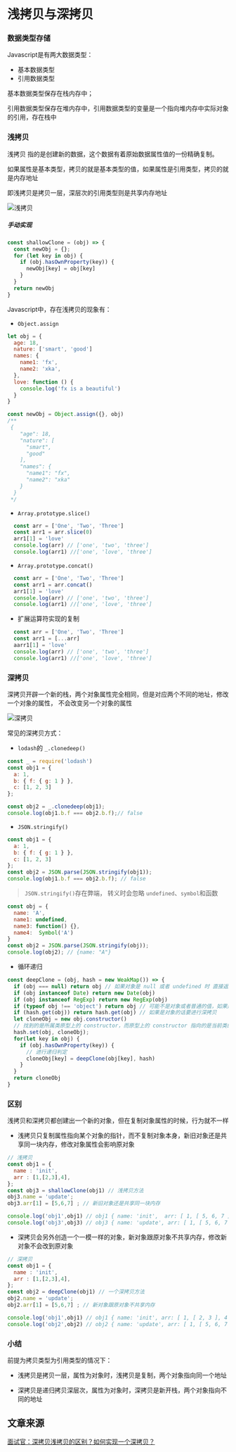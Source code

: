# 浅拷贝与深拷贝

### 数据类型存储

Javascript是有两大数据类型：

- 基本数据类型
- 引用数据类型

基本数据类型保存在栈内存中；

引用数据类型保存在堆内存中，引用数据类型的变量是一个指向堆内存中实际对象的引用，存在栈中

### 浅拷贝

浅拷贝 指的是创建新的数据，这个数据有着原始数据属性值的一份精确复制。

如果属性是基本类型，拷贝的就是基本类型的值，如果属性是引用类型，拷贝的就是内存地址

即浅拷贝是拷贝一层，深层次的引用类型则是共享内存地址

![浅拷贝](/svg/浅拷贝.svg)

##### 手动实现

```javascript
const shallowClone = (obj) => {
  const newObj = {};
  for (let key in obj) {
    if (obj.hasOwnProperty(key)) {
      newObj[key] = obj[key]
    }
  }
  return newObj
}
```

Javascript中，存在浅拷贝的现象有：

- `Object.assign`

```javascript
let obj = {
  age: 18,
  nature: ['smart', 'good']
  names: {
    name1: 'fx',
    name2: 'xka',
  },
  love: function () {
    console.log('fx is a beautiful')
  }
}

const newObj = Object.assign({}, obj)
/**
 {
    "age": 18,
    "nature": [
      "smart",
      "good"
    ],
    "names": {
      "name1": "fx",
      "name2": "xka"
    }
  }
 */
```

- `Array.prototype.slice()`
  
```javascript
  const arr = ['One', 'Two', 'Three']
  const arr1 = arr.slice(0)
  arr1[1] = 'love'
  console.log(arr) // ['one', 'two', 'three']
  console.log(arr1) //['one', 'love', 'three']
```

- `Array.prototype.concat()`

```javascript
  const arr = ['One', 'Two', 'Three']
  const arr1 = arr.concat()
  arr1[1] = 'love'
  console.log(arr) // ['one', 'two', 'three']
  console.log(arr1) //['one', 'love', 'three']
```

- 扩展运算符实现的复制

```javascript
  const arr = ['One', 'Two', 'Three']
  const arr1 = [...arr]
  aarr1[1] = 'love'
  console.log(arr) // ['one', 'two', 'three']
  console.log(arr1) //['one', 'love', 'three']
```

### 深拷贝

深拷贝开辟一个新的栈，两个对象属性完全相同，但是对应两个不同的地址，修改一个对象的属性， 不会改变另一个对象的属性

![深拷贝](/svg/深拷贝.svg)

常见的深拷贝方式：

- `lodash`的 `_.clonedeep()`

```javascript
const _ = require('lodash')
const obj1 = {
  a: 1,
  b: { f: { g: 1 } },
  c: [1, 2, 3]
};

const obj2 = _.clonedeep(obj1);
console.log(obj1.b.f === obj2.b.f);// false
```

- `JSON.stringify()`

```javascript
const obj1 = {
  a: 1,
  b: { f: { g: 1 } },
  c: [1, 2, 3]
};
const obj2 = JSON.parse(JSON.stringify(obj1));
console.log(obj1.b.f === obj2.b.f); // false
```

> `JSON.stringify()`存在弊端， 转义时会忽略 `undefined`、`symbol`和函数

```javascript
const obj = {
  name: 'A',
  name1: undefined,
  name3: function() {},
  name4:  Symbol('A')
}
const obj2 = JSON.parse(JSON.stringify(obj));
console.log(obj2); // {name: "A"}
```

- 循环递归

```javascript
const deepClone = (obj, hash = new WeakMap()) => {
  if (obj === null) return obj // 如果对象是 null 或者 undefined 时 直接返回，不进行操作
  if (obj instanceof Date) return new Date(obj)
  if (obj instanceof RegExp) return new RegExp(obj)
  if (typeof obj !== 'object') return obj // 可能不是对象或者普通的值，如果是函数则不需要深拷贝
  if (hash.get(obj)) return hash.get(obj) // 如果是对象的话要进行深拷贝
  let cloneObj = new obj.constructor()
  // 找到的是所属类原型上的 constructor，而原型上的 constructor 指向的是当前类的本身
  hash.set(obj, cloneObj);
  for(let key in obj) {
    if (obj.hasOwnProperty(key)) {
      // 进行递归判定
      cloneObj[key] = deepClone(obj[key], hash)
    }
  }
  return cloneObj
}
```

### 区别

浅拷贝和深拷贝都创建出一个新的对象，但在复制对象属性的时候，行为就不一样

- 浅拷贝只复制属性指向某个对象的指针，而不复制对象本身，新旧对象还是共享同一块内存，修改对象属性会影响原对象

```javascript
// 浅拷贝
const obj1 = {
  name : 'init',
  arr : [1,[2,3],4],
};
const obj3 = shallowClone(obj1) // 浅拷贝方法
obj3.name = 'update';
obj3.arr[1] = [5,6,7] ; // 新旧对象还是共享同一块内存

console.log('obj1',obj1) // obj1 { name: 'init',  arr: [ 1, [ 5, 6, 7 ], 4 ] }
console.log('obj3',obj3) // obj3 { name: 'update', arr: [ 1, [ 5, 6, 7 ], 4 ] }
```

- 深拷贝会另外创造一个一模一样的对象，新对象跟原对象不共享内存，修改新对象不会改到原对象

```javascript
// 深拷贝
const obj1 = {
  name : 'init',
  arr : [1,[2,3],4],
};
const obj2 = deepClone(obj1) // 一个深拷贝方法
obj2.name = 'update';
obj2.arr[1] = [5,6,7] ; // 新对象跟原对象不共享内存

console.log('obj1',obj1) // obj1 { name: 'init', arr: [ 1, [ 2, 3 ], 4 ] }
console.log('obj2',obj2) // obj2 { name: 'update', arr: [ 1, [ 5, 6, 7 ], 4 ] }
```

### 小结

前提为拷贝类型为引用类型的情况下：

- 浅拷贝是拷贝一层，属性为对象时，浅拷贝是复制，两个对象指向同一个地址

- 深拷贝是递归拷贝深层次，属性为对象时，深拷贝是新开栈，两个对象指向不同的地址

## 文章来源

[面试官：深拷贝浅拷贝的区别？如何实现一个深拷贝？](https://vue3js.cn/interview/JavaScript/copy.html#%E5%9B%9B%E3%80%81%E5%8C%BA%E5%88%AB)
